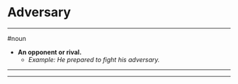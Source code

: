 # Adversary
---
#noun
- **An opponent or rival.**
	- _Example: He prepared to fight his adversary._
---
---
